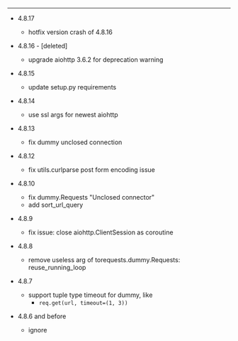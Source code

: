 


---

- 4.8.17
    - hotfix version crash of 4.8.16

- 4.8.16 - [deleted]
    - upgrade aiohttp 3.6.2 for deprecation warning

- 4.8.15
    - update setup.py requirements

- 4.8.14
    - use ssl args for newest aiohttp

- 4.8.13
    - fix dummy unclosed connection

- 4.8.12
    - fix utils.curlparse post form encoding issue

- 4.8.10
    - fix dummy.Requests "Unclosed connector"
    - add sort_url_query

- 4.8.9
    - fix issue: close aiohttp.ClientSession as coroutine

- 4.8.8
    - remove useless arg of torequests.dummy.Requests: reuse_running_loop

- 4.8.7
    - support tuple type timeout for dummy, like
        - `req.get(url, timeout=(1, 3))`

- 4.8.6 and before
    - ignore
